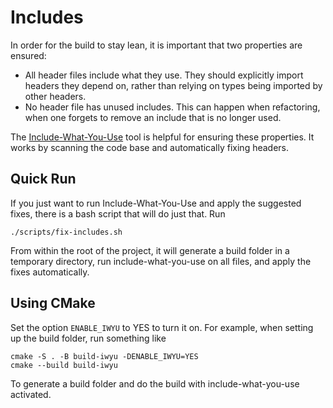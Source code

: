 # Includes

In order for the build to stay lean, it is important that two properties are ensured:

- All header files include what they use. They should explicitly import headers
  they depend on, rather than relying on types being imported by other headers.
- No header file has unused includes. This can happen when refactoring, when
  one forgets to remove an include that is no longer used.

The [Include-What-You-Use][] tool is helpful for ensuring these properties. It
works by scanning the code base and automatically fixing headers.

[Include-What-You-Use]: https://include-what-you-use.org/

## Quick Run

If you just want to run Include-What-You-Use and apply the suggested fixes,
there is a bash script that will do just that. Run

    ./scripts/fix-includes.sh

From within the root of the project, it will generate a build folder in a
temporary directory, run include-what-you-use on all files, and apply the fixes
automatically.

## Using CMake

Set the option `ENABLE_IWYU` to YES to turn it on. For example, when setting up
the build folder, run something like

    cmake -S . -B build-iwyu -DENABLE_IWYU=YES
    cmake --build build-iwyu

To generate a build folder and do the build with include-what-you-use
activated.
